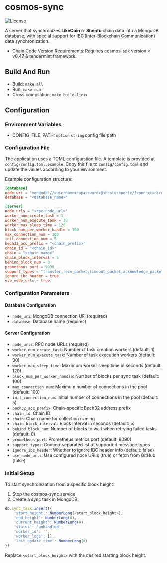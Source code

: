 # cosmos-sync

[![License](https://img.shields.io/badge/License-Apache%202.0-blue.svg)](LICENSE)

A server that synchronizes **LikeCoin** or **Shentu** chain data into a MongoDB database, with special support for IBC (Inter-Blockchain Communication) data synchronization.


- Chain Code Version Requirements: Requires cosmos-sdk version < v0.47 & tendermint framework.

## Build And Run

- Build: `make all`
- Run: `make run`
- Cross compilation: `make build-linux`

## Configuration

### Environment Variables

- CONFIG_FILE_PATH: `option` `string` config file path

### Configuration File

The application uses a TOML configuration file. A template is provided at `config/config.toml.example`.
Copy this file to `config/config.toml` and update the values according to your environment.

Example configuration structure:

```toml
[database]
node_uri = "mongodb://<username>:<password>@<host>:<port>/?connect=direct&authSource=<database>"
database = "<database_name>"

[server]
node_urls = "<rpc_node_url>"
worker_num_create_task = 1
worker_num_execute_task = 30
worker_max_sleep_time = 120
block_num_per_worker_handle = 100
max_connection_num = 100
init_connection_num = 5
bech32_acc_prefix = "<chain_prefix>"
chain_id = "<chain_id>"
chain = "<chain_name>"
chain_block_interval = 5
behind_block_num = 0
promethous_port = 9090
support_types = "transfer,recv_packet,timeout_packet,acknowledge_packet,update_client,channel_open_confirm"
ignore_ibc_header = true
use_node_urls = true
```

### Configuration Parameters

#### Database Configuration
- `node_uri`: MongoDB connection URI (required)
- `database`: Database name (required)

#### Server Configuration
- `node_urls`: RPC node URLs (required)
- `worker_num_create_task`: Number of task creation workers (default: 1)
- `worker_num_execute_task`: Number of task execution workers (default: 30)
- `worker_max_sleep_time`: Maximum worker sleep time in seconds (default: 120)
- `block_num_per_worker_handle`: Number of blocks per sync task (default: 100)
- `max_connection_num`: Maximum number of connections in the pool (default: 100)
- `init_connection_num`: Initial number of connections in the pool (default: 5)
- `bech32_acc_prefix`: Chain-specific Bech32 address prefix
- `chain_id`: Chain ID
- `chain`: Chain name for collection naming
- `chain_block_interval`: Block interval in seconds (default: 5)
- `behind_block_num`: Number of blocks to wait when retrying failed tasks (default: 0)
- `promethous_port`: Prometheus metrics port (default: 9090)
- `support_types`: Comma-separated list of supported message types
- `ignore_ibc_header`: Whether to ignore IBC header info (default: false)
- `use_node_urls`: Use configured node URLs (true) or fetch from GitHub (false)

### Initial Setup

To start synchronization from a specific block height:

1. Stop the cosmos-sync service
2. Create a sync task in MongoDB:

```javascript
db.sync_task.insert({
    'start_height': NumberLong(<start_block_height>),
    'end_height': NumberLong(0),
    'current_height': NumberLong(0),
    'status': 'unhandled',
    'worker_id': '',
    'worker_logs': [],
    'last_update_time': NumberLong(0)
})
```

Replace `<start_block_height>` with the desired starting block height.